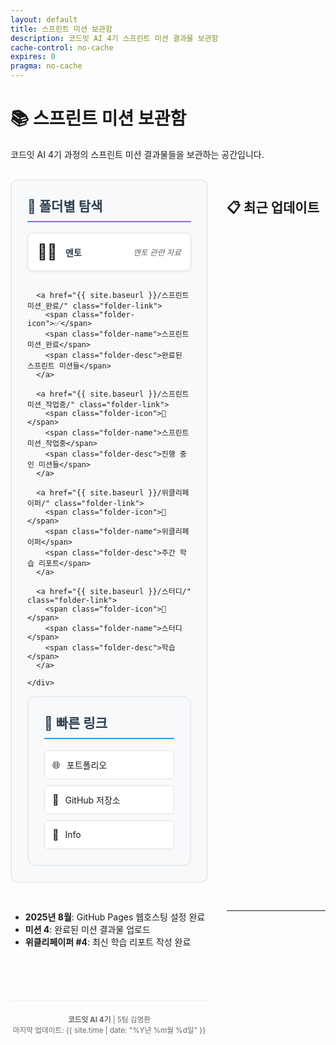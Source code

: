```yaml
---
layout: default
title: 스프린트 미션 보관함
description: 코드잇 AI 4기 스프린트 미션 결과물 보관함
cache-control: no-cache
expires: 0
pragma: no-cache
---
```


# 📚 스프린트 미션 보관함

코드잇 AI 4기 과정의 스프린트 미션 결과물들을 보관하는 공간입니다.

<div class="nav-sections">
  <div class="section-card">
    <h2>📂 폴더별 탐색</h2>
    <div class="folder-links">
      <a href="{{ site.baseurl }}/멘토/" class="folder-link">
        <span class="folder-icon">👨‍🏫</span>
        <span class="folder-name">멘토</span>
        <span class="folder-desc">멘토 관련 자료</span>
      </a>
      
      <a href="{{ site.baseurl }}/스프린트미션_완료/" class="folder-link">
        <span class="folder-icon">✅</span>
        <span class="folder-name">스프린트미션_완료</span>
        <span class="folder-desc">완료된 스프린트 미션들</span>
      </a>
      
      <a href="{{ site.baseurl }}/스프린트미션_작업중/" class="folder-link">
        <span class="folder-icon">🚧</span>
        <span class="folder-name">스프린트미션_작업중</span>
        <span class="folder-desc">진행 중인 미션들</span>
      </a>
      
      <a href="{{ site.baseurl }}/위클리페이퍼/" class="folder-link">
        <span class="folder-icon">📰</span>
        <span class="folder-name">위클리페이퍼</span>
        <span class="folder-desc">주간 학습 리포트</span>
      </a>

      <a href="{{ site.baseurl }}/스터디/" class="folder-link">
        <span class="folder-icon">📒</span>
        <span class="folder-name">스터디</span>
        <span class="folder-desc">학습</span>
      </a>

    </div>
  </div>

  <div class="section-card">
    <h2>🔗 빠른 링크</h2>
    <div class="quick-links">
      <a href="https://c0z0c.github.io/" target="_blank">
        <span class="link-icon">🌐</span> 포트폴리오
      </a>
      <a href="https://github.com/c0z0c/sprint_mission" target="_blank">
        <span class="link-icon">📱</span> GitHub 저장소
      </a>
      <a href="{{ site.baseurl }}/스프린트미션_완료/info">
        <span class="link-icon">📖</span> Info
      </a>
    </div>
  </div>
</div>

## 📋 최근 업데이트

- **2025년 8월**: GitHub Pages 웹호스팅 설정 완료
- **미션 4**: 완료된 미션 결과물 업로드
- **위클리페이퍼 #4**: 최신 학습 리포트 작성 완료

---

<div class="footer-info">
<small>
<strong>코드잇 AI 4기</strong> | 5팀 김명환<br>
마지막 업데이트: {{ site.time | date: "%Y년 %m월 %d일" }}
</small>
</div>

<style>
.nav-sections {
  display: grid;
  grid-template-columns: 2fr 1fr;
  gap: 30px;
  margin: 30px 0;
}

.section-card {
  background: #f8f9fa;
  border-radius: 12px;
  padding: 25px;
  border: 2px solid #e9ecef;
}

.section-card h2 {
  margin-top: 0;
  color: #2c3e50;
  border-bottom: 2px solid #3498db;
  padding-bottom: 10px;
}

.folder-links {
  display: flex;
  flex-direction: column;
  gap: 15px;
}

.folder-link {
  display: flex;
  align-items: center;
  padding: 15px;
  background: white;
  border-radius: 8px;
  text-decoration: none;
  border: 1px solid #dee2e6;
  transition: all 0.3s ease;
  box-shadow: 0 2px 4px rgba(0,0,0,0.05);
}

.folder-link:hover {
  background: #e3f2fd;
  border-color: #3498db;
  transform: translateY(-2px);
  box-shadow: 0 4px 8px rgba(0,0,0,0.1);
  text-decoration: none;
}

.folder-icon {
  font-size: 24px;
  margin-right: 15px;
  width: 30px;
  text-align: center;
}

.folder-name {
  font-weight: bold;
  color: #2c3e50;
  margin-right: 10px;
  flex: 1;
}

.folder-desc {
  color: #666;
  font-size: 0.9em;
  font-style: italic;
}

.quick-links {
  display: flex;
  flex-direction: column;
  gap: 10px;
}

.quick-links a {
  display: flex;
  align-items: center;
  padding: 12px;
  background: white;
  border-radius: 6px;
  text-decoration: none;
  border: 1px solid #dee2e6;
  transition: all 0.3s ease;
}

.quick-links a:hover {
  background: #e8f5e8;
  border-color: #27ae60;
  text-decoration: none;
}

.link-icon {
  margin-right: 10px;
  font-size: 16px;
}

.footer-info {
  text-align: center;
  margin-top: 40px;
  padding-top: 20px;
  border-top: 1px solid #eee;
  color: #666;
}

/* 반응형 디자인 */
@media (max-width: 768px) {
  .nav-sections {
    grid-template-columns: 1fr;
  }
  
  .folder-link {
    flex-direction: column;
    text-align: center;
    gap: 5px;
  }
  
  .folder-name, .folder-desc {
    margin: 0;
  }
}
</style>
